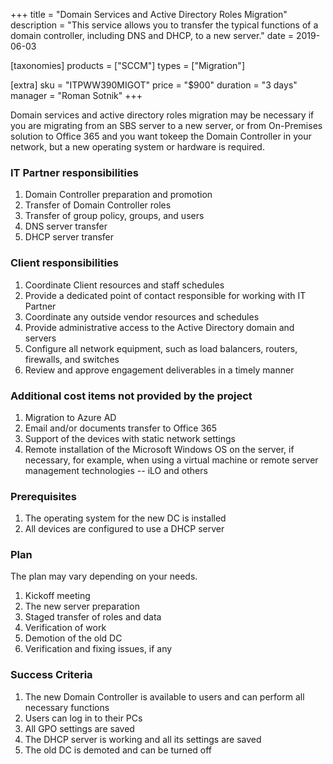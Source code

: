 +++
title = "Domain Services and Active Directory Roles Migration"
description = "This service allows you to transfer the typical functions of a domain controller, including DNS and DHCP, to a new server."
date = 2019-06-03

[taxonomies]
products = ["SCCM"]
types = ["Migration"]

[extra]
sku = "ITPWW390MIGOT"
price = "$900"
duration = "3 days"
manager = "Roman Sotnik"
+++

Domain services and active directory roles migration may be necessary if 
you are migrating from an SBS server to a new server, or from On-Premises 
solution to Office 365 and you want tokeep the Domain Controller in your 
network, but a new operating system or hardware is required.

### IT Partner responsibilities

1.  Domain Controller preparation and promotion
2.  Transfer of Domain Controller roles
3.  Transfer of group policy, groups, and users
4.  DNS server transfer
5.  DHCP server transfer

### Client responsibilities

1.  Coordinate Client resources and staff schedules
2.  Provide a dedicated point of contact responsible for working with IT
    Partner
3.  Coordinate any outside vendor resources and schedules
4.  Provide administrative access to the Active Directory domain and
    servers
5.  Configure all network equipment, such as load balancers, routers,
    firewalls, and switches
6.  Review and approve engagement deliverables in a timely manner

### Additional cost items not provided by the project

1.  Migration to Azure AD
2.  Email and/or documents transfer to Office 365
3.  Support of the devices with static network settings
4.  Remote installation of the Microsoft Windows OS on the server, if
    necessary, for example, when using a virtual machine or remote server
    management technologies -- iLO and others

### Prerequisites

1.  The operating system for the new DC is installed
2.  All devices are configured to use a DHCP server

### Plan

The plan may vary depending on your needs.

1.  Kickoff meeting
2.  The new server preparation
3.  Staged transfer of roles and data
4.  Verification of work
5.  Demotion of the old DC
6.  Verification and fixing issues, if any

### Success Criteria

1.  The new Domain Controller is available to users and can perform all
    necessary functions
2.  Users can log in to their PCs
3.  All GPO settings are saved
4.  The DHCP server is working and all its settings are saved
5.  The old DC is demoted and can be turned off
